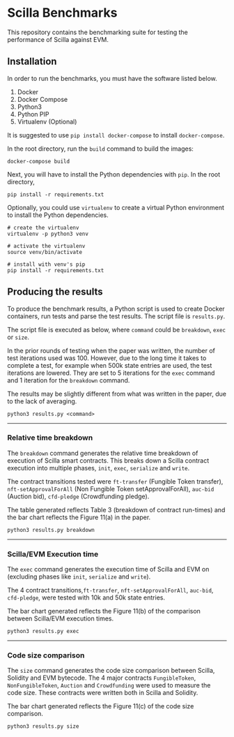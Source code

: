 # Scilla Benchmarks

This repository contains the benchmarking suite for testing the performance of Scilla against EVM.

## Installation

In order to run the benchmarks, you must have the software listed below.

1. Docker
2. Docker Compose
3. Python3
4. Python PIP
5. Virtualenv (Optional)

It is suggested to use `pip install docker-compose` to install `docker-compose`.

In the root directory, run the `build` command to build the images:

```
docker-compose build
```

Next, you will have to install the Python dependencies with `pip`. In the root directory,

```
pip install -r requirements.txt
```

Optionally, you could use `virtualenv` to create a virtual Python environment to install the Python dependencies.

```
# create the virtualenv
virtualenv -p python3 venv

# activate the virtualenv
source venv/bin/activate

# install with venv's pip
pip install -r requirements.txt
```

## Producing the results

To produce the benchmark results, a Python script is used to create Docker containers, run tests and parse the test results. The script file is `results.py`.

The script file is executed as below, where `command` could be `breakdown`, `exec` or `size`.

In the prior rounds of testing when the paper was written, the number of test iterations used was 100. However, due to the long time it takes to complete a test, for example when 500k state entries are used, the test iterations are lowered. They are set to 5 iterations for the `exec` command and 1 iteration for the `breakdown` command.

The results may be slightly different from what was written in the paper, due to the lack of averaging.

```
python3 results.py <command>
```

---

### Relative time breakdown

The `breakdown` command generates the relative time breakdown of execution of Scilla smart contracts. This breaks down a Scilla contract execution into multiple phases, `init`, `exec`, `serialize` and `write`.

The contract transitions tested were `ft-transfer` (Fungible Token transfer), `nft-setApprovalForAll` (Non Fungible Token setApprovalForAll), `auc-bid` (Auction bid), `cfd-pledge` (Crowdfunding pledge).

The table generated reflects Table 3 (breakdown of contract run-times) and the bar chart reflects the Figure 11(a) in the paper.

```
python3 results.py breakdown
```

---

### Scilla/EVM Execution time

The `exec` command generates the execution time of Scilla and EVM on (excluding phases like `init`, `serialize` and `write`).

The 4 contract transitions,`ft-transfer`, `nft-setApprovalForAll`, `auc-bid`, `cfd-pledge`, were tested with 10k and 50k state entries.

The bar chart generated reflects the Figure 11(b) of the comparison between Scilla/EVM execution times.

```
python3 results.py exec
```

---

### Code size comparison

The `size` command generates the code size comparison between Scilla, Solidity and EVM bytecode. The 4 major contracts `FungibleToken`, `NonFungibleToken`, `Auction` and `Crowdfunding` were used to measure the code size. These contracts were written both in Scilla and Solidity.

The bar chart generated reflects the Figure 11(c) of the code size comparison.

```
python3 results.py size
```
